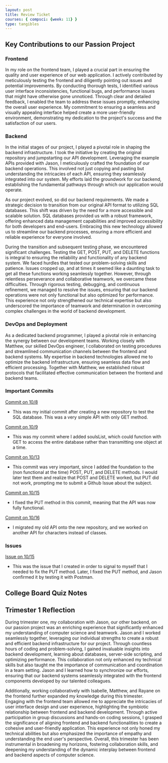 ```yaml
---
layout: post
title: Review Ticket
courses: { compsci: {week: 11} }
type: tangibles
---
```


## Key Contributions to our Passion Project

### Frontend
In my role on the frontend team, I played a crucial part in ensuring the quality and user experience of our web application. I actively contributed by meticulously testing the frontend and diligently pointing out issues and potential improvements. By conducting thorough tests, I identified various user interface inconsistencies, functional bugs, and performance issues that might have otherwise gone unnoticed. Through clear and detailed feedback, I enabled the team to address these issues promptly, enhancing the overall user experience. My commitment to ensuring a seamless and visually appealing interface helped create a more user-friendly environment, demonstrating my dedication to the project's success and the satisfaction of our users.

### Backend
In the initial stages of our project, I played a pivotal role in shaping the backend infrastructure. I took the initiative by creating the original repository and jumpstarting our API development. Leveraging the example APIs provided with Jason, I meticulously crafted the foundation of our backend operations. This involved not just copying and pasting but understanding the intricacies of each API, ensuring they seamlessly integrated into our system. My efforts laid the groundwork for our backend, establishing the fundamental pathways through which our application would operate.

As our project evolved, so did our backend requirements. We made a strategic decision to transition from our original API format to utilizing SQL databases. This shift was driven by the need for a more accessible and scalable solution. SQL databases provided us with a robust framework, offering enhanced data management capabilities and improved accessibility for both developers and end-users. Embracing this new technology allowed us to streamline our backend processes, ensuring a more efficient and reliable experience for everyone involved.

During the transition and subsequent testing phase, we encountered significant challenges. Testing the GET, POST, PUT, and DELETE functions is integral to ensuring the reliability and functionality of any backend system. We faced hurdles that tested our problem-solving skills and patience. Issues cropped up, and at times it seemed like a daunting task to get all these functions working seamlessly together. However, through relentless perseverance and collaborative teamwork, we overcame these difficulties. Through rigorous testing, debugging, and continuous refinement, we managed to resolve the issues, ensuring that our backend operations were not only functional but also optimized for performance. This experience not only strengthened our technical expertise but also underscored the importance of teamwork and determination in overcoming complex challenges in the world of backend development.

### DevOps and Deployment
As a dedicated backend programmer, I played a pivotal role in enhancing the synergy between our development teams. Working closely with Matthew, our skilled DevOps engineer, I collaborated on testing procedures and streamlined communication channels between the frontend and backend systems. My expertise in backend technologies allowed me to optimize the backend infrastructure, ensuring seamless data flow and efficient processing. Together with Matthew, we established robust protocols that facilitated effective communication between the frontend and backend teams.

### Important Commits
[Commit on 10/8](https://github.com/dino596/test_api/commit/c0d05f59d5c010da7ef3b0d3f81070030ebe9e5d) <br>
- This was my initial commit after creating a new repository to test the SQL database. This was a very simple API with only GET method.

[Commit on 10/9](https://github.com/dino596/test_api/commit/b6aebc4584c7f96ff06bc67d861122d77c37ef1c) <br>
- This was my commit where I added soulsList, which could function with GET to access the entire database rather than transmitting one object at a time.

[Commit on 10/13](https://github.com/dino596/test_api/commit/d8890635b5bf9836d158370d7f57c35e6b9e9af1) <br>
- This commit was very important, since I added the foundation to the (non functional at the time) POST, PUT, and DELETE methods. I would later test them and realize that POST and DELETE worked, but PUT did not work, prompting me to submit a Github Issue about the subject.

[Commit on 10/15](https://github.com/dino596/test_api/commit/20cf033878d91abfb74edd3a305ced8ea088942a) <br>
- I fixed the PUT method in this commit, meaning that the API was now fully functional.

[Commit on 10/16](https://github.com/dino596/JARMIRAMJI/commit/921328c6ee2007743b0838809c35a9181f2ec1b4) <br>
- I migrated my old API onto the new repository, and we worked on another API for characters instead of classes.

### Issues
[Issue on 10/15](https://github.com/dino596/test_api/issues/1) <br>
- This was the issue that I created in order to signal to myself that I needed to fix the PUT method. Later, I fixed the PUT method, and Jason confirmed it by testing it with Postman.

## College Board Quiz Notes



## Trimester 1 Reflection

During trimester one, my collaboration with Jason, our other backend, on our passion project was an enriching experience that significantly enhanced my understanding of computer science and teamwork. Jason and I worked seamlessly together, leveraging our individual strengths to create a robust and efficient backend infrastructure for our project. Through countless hours of coding and problem-solving, I gained invaluable insights into backend development, learning about databases, server-side scripting, and optimizing performance. This collaboration not only enhanced my technical skills but also taught me the importance of communication and coordination in a team setting. Jason and I learned how to synchronize our efforts, ensuring that our backend systems seamlessly integrated with the frontend components developed by our talented colleagues.

Additionally, working collaboratively with Isabelle, Matthew, and Rayane on the frontend further expanded my knowledge during this trimester. Engaging with the frontend team allowed me to appreciate the intricacies of user interface design and user experience, highlighting the symbiotic relationship between frontend and backend development. Through active participation in group discussions and hands-on coding sessions, I grasped the significance of aligning frontend and backend functionalities to create a cohesive and user-friendly application. This experience not only honed my technical abilities but also emphasized the importance of empathy and understanding the end user's perspective. Overall, this trimester has been instrumental in broadening my horizons, fostering collaboration skills, and deepening my understanding of the dynamic interplay between frontend and backend aspects of computer science.